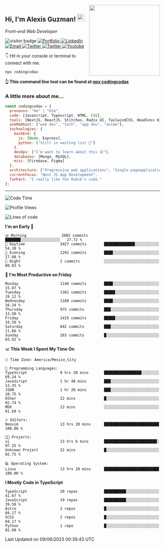 <img align='right' src="https://media.giphy.com/media/M9gbBd9nbDrOTu1Mqx/giphy.gif" width="230">
<h2>Hi, I'm Alexis Guzman! <img src="https://media.giphy.com/media/hvRJCLFzcasrR4ia7z/giphy.gif" width="25px"></h2>
<p><em>Front-end Web Developer</em></p>

<p>
  <img src="https://visitor-badge.glitch.me/badge?page_id=a12989x.a12989x&left_color=black&right_color=gray" alt="visitor badge"/>
  <a href='https://www.codingcodax.dev/' target='_blank'>
    <img alt='Portfolio' src='https://img.shields.io/badge/Portfolio-black?logo=vercel&style=flat-square'>
  </a>
  <a href='https://linkedin.com/in/codingcodax/' target='_blank'>
    <img alt='LinkedIn' src='https://img.shields.io/badge/LinkedIn-black?logo=LinkedIn&style=flat-square'>
  </a>
  <a href='mailto:codingcodax@gmail.com' target='_blank'>
    <img alt='Email' src='https://img.shields.io/badge/Email-black?logo=Gmail&style=flat-square'>
  </a>
  <a href='https://twitter.com/codingcodax' target='_blank'>
    <img alt='Twitter' src='https://img.shields.io/badge/Twitter-black?logo=Twitter&style=flat-square'>
  </a>
  <a href='https://www.instagram.com/codingcodax/' target='_blank'>
    <img alt='Twitter' src='https://img.shields.io/badge/Instagram-black?logo=Instagram&style=flat-square'>
  </a>
  <a href='https://www.youtube.com/@codingcodax' target='_blank'>
    <img alt='Youtube' src='https://img.shields.io/badge/YouTube-black?logo=Youtube&style=flat-square'>
  </a>
</p>

👇 Hit in your console or terminal to connect with me.

```bash
npx codingcodax 
```
**👆 This command line tool can be found at [npx codingcodax](https://github.com/codingcodax/npx-codingcodax)**

<h3>A little more about me...</h3>

```javascript
const codingcodax = {
  pronouns: "He" | "Him",
  code: [Javascript, Typescript, HTML, CSS],
  tools: [NextJS, ReactJS, Stitches, Radix UI, TailwindCSS, Headless UI, Prisma],
  askMeAbout: ["web dev", "tech", "app dev", "anime"],
  technologies: {
    backEnd: {
      js: [Node, Express],
      python: ["Still in waiting list 🥲"]
    },
    devOps: ["I'm want to learn about this 😊"],
    databases: [Mongo, MySQL],
    misc: [Firebase, Figma]
  },
  architecture: ["Progressive web applications", "Single pageapplications"],
  currentFocus: "Next JS App Development",
  funFact: "I really like the Rubik's cube."
};
```

---

<!--START_SECTION:waka-->
![Code Time](http://img.shields.io/badge/Code%20Time-1%2C342%20hrs%2042%20mins-blue)

![Profile Views](http://img.shields.io/badge/Profile%20Views-4-blue)

![Lines of code](https://img.shields.io/badge/From%20Hello%20World%20I%27ve%20Written-6.5%20million%20lines%20of%20code-blue)

**I'm an Early 🐤** 

```text
🌞 Morning                2002 commits        ███████░░░░░░░░░░░░░░░░░░   27.72 % 
🌆 Daytime                3927 commits        ██████████████░░░░░░░░░░░   54.38 % 
🌃 Evening                1291 commits        ████░░░░░░░░░░░░░░░░░░░░░   17.88 % 
🌙 Night                  2 commits           ░░░░░░░░░░░░░░░░░░░░░░░░░   00.03 % 
```
📅 **I'm Most Productive on Friday** 

```text
Monday                   1146 commits        ████░░░░░░░░░░░░░░░░░░░░░   15.87 % 
Tuesday                  1381 commits        █████░░░░░░░░░░░░░░░░░░░░   19.12 % 
Wednesday                1180 commits        ████░░░░░░░░░░░░░░░░░░░░░   16.34 % 
Thursday                 975 commits         ███░░░░░░░░░░░░░░░░░░░░░░   13.50 % 
Friday                   1415 commits        █████░░░░░░░░░░░░░░░░░░░░   19.59 % 
Saturday                 842 commits         ███░░░░░░░░░░░░░░░░░░░░░░   11.66 % 
Sunday                   283 commits         █░░░░░░░░░░░░░░░░░░░░░░░░   03.92 % 
```


📊 **This Week I Spent My Time On** 

```text
🕑︎ Time Zone: America/Mexico_City

💬 Programming Languages: 
TypeScript               9 hrs 20 mins       █████████████████░░░░░░░░   69.24 % 
JavaScript               1 hr 48 mins        ███░░░░░░░░░░░░░░░░░░░░░░   13.35 % 
JSON                     1 hr 26 mins        ███░░░░░░░░░░░░░░░░░░░░░░   10.75 % 
Other                    22 mins             █░░░░░░░░░░░░░░░░░░░░░░░░   02.74 % 
MDX                      13 mins             ░░░░░░░░░░░░░░░░░░░░░░░░░   01.69 % 

🔥 Editors: 
Neovim                   13 hrs 28 mins      █████████████████████████   100.00 % 

🐱‍💻 Projects: 
ui                       13 hrs 6 mins       ████████████████████████░   97.25 % 
Unknown Project          22 mins             █░░░░░░░░░░░░░░░░░░░░░░░░   02.75 % 

💻 Operating System: 
Linux                    13 hrs 28 mins      █████████████████████████   100.00 % 
```

**I Mostly Code in TypeScript** 

```text
TypeScript               20 repos            ██████████░░░░░░░░░░░░░░░   41.67 % 
JavaScript               19 repos            ██████████░░░░░░░░░░░░░░░   39.58 % 
Astro                    2 repos             █░░░░░░░░░░░░░░░░░░░░░░░░   04.17 % 
SCSS                     2 repos             █░░░░░░░░░░░░░░░░░░░░░░░░   04.17 % 
Python                   1 repo              █░░░░░░░░░░░░░░░░░░░░░░░░   02.08 % 
```




 Last Updated on 09/06/2023 00:39:43 UTC
<!--END_SECTION:waka-->
